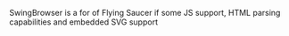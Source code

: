 SwingBrowser is a for of Flying Saucer if some JS support, HTML parsing capabilities and embedded SVG support